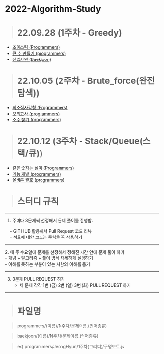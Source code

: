 # 2022-Algorithm-Study

> # 22.09.28 (1주차 - Greedy)

  - [조이스틱 (Programmers)](https://school.programmers.co.kr/learn/courses/30/lessons/42860)
  - [큰 수 만들기 (programmers)](https://school.programmers.co.kr/learn/courses/30/lessons/42883)
  - [신입사원 (Baekjoon)](https://www.acmicpc.net/problem/1946)



> # 22.10.05 (2주차 - Brute_force(완전 탐색))

  - [최소직사각형 (Programmers)](https://school.programmers.co.kr/learn/courses/30/lessons/86491)
  - [모의고사 (programmers)](https://school.programmers.co.kr/learn/courses/30/lessons/42840)
  - [소수 찾기 (programmers)](https://school.programmers.co.kr/learn/courses/30/lessons/42839)
  
  
> # 22.10.12 (3주차 - Stack/Queue(스택/큐))

  - [같은 숫자는 싫어 (Programmers)](https://school.programmers.co.kr/learn/courses/30/lessons/12906)
  - [기능 개발 (programmers)](https://school.programmers.co.kr/learn/courses/30/lessons/42586)
  - [올바른 괄호 (programmers)](https://school.programmers.co.kr/learn/courses/30/lessons/12909)
  
  
  
  > # 스터디 규칙
    
    
  --------------------------------------------------  
  
  1. 주마다 3문제씩 선정해서 문제 풀이를 진행함.
   
      - GIT HUB 활용해서 Pull Request 코드 리뷰
      
      - 서로에 대한 코드는 주석을 꼭 사용하기

  --------------------------------------------------  
  
  2. 매 주 수요일에 문제를 선정해서 정해진 시간 안에 문제 풀이 하기
       
      - 개념 + 알고리즘 + 풀이 방식 자세하게 설명하기
       
      - 이해를 못하는 부분이 있는 사람의 이해를 돕기

  --------------------------------------------------  
  
  3. 3문제 PULL REQUEST 하기
      
      - 세 문제 각각 1번 (금) 2번 (일) 3번 (화) PULL REQUEST 하기
      
  --------------------------------------------------  


> # 파일명
 
   > programmers/(이름)/N주차/문제이름.(언어종류)

   > baekjoon/(이름)/N주차/문제이름.(언어종류)
  
   > ex) programmers/JeongHyun/1주차(그리디)/구명보트.js
